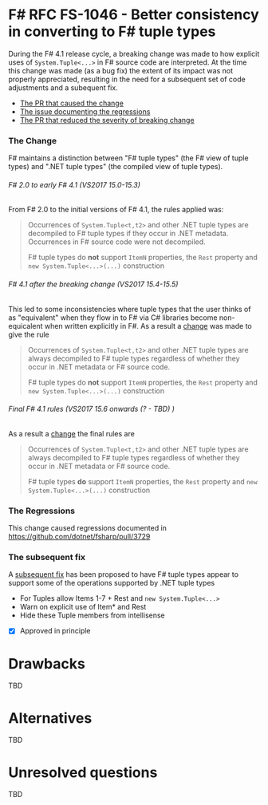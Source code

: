# F# RFC FS-1046 - Better consistency in converting to F# tuple types

During the F# 4.1 release cycle, a breaking change was made to how explicit uses of ``System.Tuple<...>`` in F# source code are
interpreted.  At the time this change was made (as a bug fix) the extent of its impact was not properly appreciated, resulting
in the need for a subsequent set of code adjustments and a subequent fix.

* [The PR that caused the change](https://github.com/dotnet/fsharp/pull/3283)
* [The issue documenting the regressions](https://github.com/dotnet/fsharp/pull/3729)
* [The PR that reduced the severity of breaking change](https://github.com/dotnet/fsharp/pull/4034)
 
### The Change 

F# maintains a distinction between "F# tuple types" (the F# view of tuple types) and ".NET tuple types" (the compiled view of tuple types).


###### F# 2.0 to early F# 4.1  (VS2017 15.0-15.3)

From F# 2.0 to the initial versions of F# 4.1, the rules applied was:

> Occurrences of ``System.Tuple<t,t2>`` and other .NET tuple types are decompiled to F# tuple types if they occur in .NET metadata. Occurrences in F# source code were not decompiled. 
>
> F# tuple types do **not** support ``ItemN`` properties, the ``Rest`` property and ``new System.Tuple<...>(...)`` construction

###### F# 4.1 after the breaking change (VS2017 15.4-15.5)

This led to some inconsistencies where tuple types that the user thinks of as "equivalent" when they flow in to F#
via C# libraries  become non-equicalent when written explicitly in  F#. As a result a [change](https://github.com/dotnet/fsharp/pull/3283) was made to give the rule

>  Occurrences of ``System.Tuple<t,t2>`` and other .NET tuple types are always decompiled to F# tuple types regardless of whether they occur in .NET metadata or F# source code.
>
> F# tuple types do **not** support ``ItemN`` properties, the ``Rest`` property and ``new System.Tuple<...>(...)`` construction

###### Final F# 4.1 rules (VS2017 15.6 onwards (? - TBD) )

As a result a [change](https://github.com/dotnet/fsharp/pull/4034) the final rules are

>  Occurrences of ``System.Tuple<t,t2>`` and other .NET tuple types are always decompiled to F# tuple types regardless of whether they occur in .NET metadata or F# source code.
>
> F# tuple types **do** support ``ItemN`` properties, the ``Rest`` property and ``new System.Tuple<...>(...)`` construction

### The Regressions

This change caused regressions documented in https://github.com/dotnet/fsharp/pull/3729

### The subsequent fix

A [subsequent fix](https://github.com/dotnet/fsharp/pull/4034) has been proposed to have F# tuple types appear to support some of the operations supported by .NET tuple types
* For Tuples allow Items 1-7 + Rest and ``new System.Tuple<...>``
* Warn on explicit use of Item* and Rest
* Hide these Tuple members from intellisense


* [x] Approved in principle
# Drawbacks
[drawbacks]: #drawbacks

TBD

# Alternatives
[alternatives]: #alternatives

TBD

# Unresolved questions
[unresolved]: #unresolved-questions

TBD
